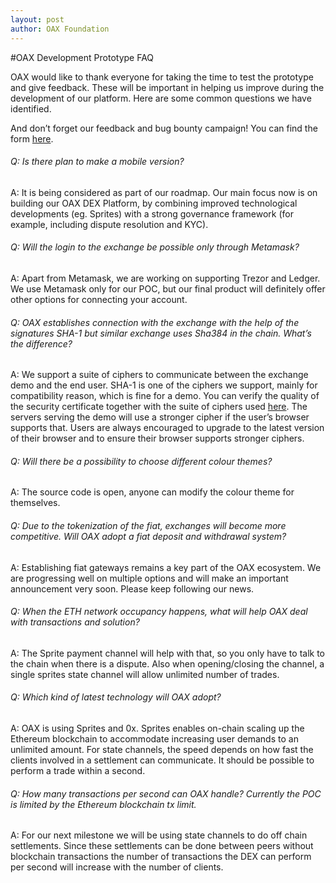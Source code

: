 ```yaml
---
layout: post
author: OAX Foundation
---
```


#OAX Development Prototype FAQ

OAX would like to thank everyone for taking the time to test the prototype and give feedback. These will be important in helping us improve during the development of our platform. Here are some common questions we have identified. 

And don’t forget our feedback and bug bounty campaign! You can find the form [here](https://docs.google.com/forms/d/e/1FAIpQLSfoWIWjY8ELpM_0vbX6fJUDhwg6-JzlKIYzoLnUfBNP8AznYA/viewform?usp=send_form).

###### Q: Is there plan to make a mobile version?

A: It is being considered as part of our roadmap. Our main focus now is on building our OAX DEX Platform, by combining improved technological developments (eg. Sprites) with a strong governance framework (for example, including dispute resolution and KYC).

###### Q: Will the login to the exchange be possible only through Metamask?

A: Apart from Metamask, we are working on supporting Trezor and Ledger. We use Metamask only for our POC, but our final product will definitely offer other options for connecting your account.

###### Q: OAX establishes connection with the exchange with the help of the signatures SHA-1 but similar exchange uses Sha384 in the chain. What’s the difference?

A: We support a suite of ciphers to communicate between the exchange demo and the end user. SHA-1 is one of the ciphers we support, mainly for compatibility reason, which is fine for a demo. You can verify the quality of the security certificate together with the suite of ciphers used [here](https://www.ssllabs.com/ssltest/analyze.html?d=dex.demo.oax.org&hideResults=on&latest). The servers serving the demo will use a stronger cipher if the user’s browser supports that. Users are always encouraged to upgrade to the latest version of their browser and to ensure their browser supports stronger ciphers.

###### Q: Will there be a possibility to choose different colour themes?

A: The source code is open, anyone can modify the colour theme for themselves.

###### Q: Due to the tokenization of the fiat, exchanges will become more competitive. Will OAX adopt a fiat deposit and withdrawal system?

A: Establishing fiat gateways remains a key part of the OAX ecosystem. We are progressing well on multiple options and will make an important announcement very soon. Please keep following our news.

###### Q: When the ETH network occupancy happens, what will help OAX deal with transactions and solution?

A: The Sprite payment channel will help with that, so you only have to talk to the chain when there is a dispute. Also when opening/closing the channel, a single sprites state channel will allow unlimited number of trades.

###### Q: Which kind of latest technology will OAX adopt?

A: OAX is using Sprites and 0x. Sprites enables on-chain scaling up the Ethereum blockchain to accommodate increasing user demands to an unlimited amount. For state channels, the speed depends on how fast the clients involved in a settlement can communicate. It should be possible to perform a trade within a second.

###### Q: How many transactions per second can OAX handle? Currently the POC is limited by the Ethereum blockchain tx limit.

A: For our next milestone we will be using state channels to do off chain settlements. Since these settlements can be done between peers without blockchain transactions the number of transactions the DEX can perform per second will increase with the number of clients.
